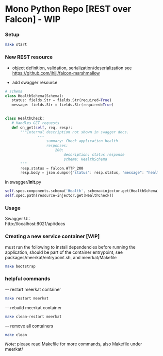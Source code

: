 # Mono Python Repo [REST over Falcon] - WIP  
  
### Setup  
```bash  
make start  
```  
 
 ### New REST resource
- object definition, validation, serialization/deserialization
see https://github.com/ihiji/falcon-marshmallow


- add swagger resource
 ```python
 # schema  
class HealthSchema(Schema):  
    status: fields.Str = fields.Str(required=True)  
    message: fields.Str = fields.Str(required=True)  
  
  
class HealthCheck:  
    # Handles GET requests  
    def on_get(self, req, resp):  
        """Internal description not shown in swagger docs.
                ---
                    summary: Check application health
                    responses:
                        200:
                            description: status response
                            schema: HealthSchema
        """
        resp.status = falcon.HTTP_200
        resp.body = json.dumps({"status": resp.status, "message": "healthy"})
 ```
 in swagger/__init__.py
 ```python
self.spec.components.schema('Health', schema=injector.get(HealthSchema))  
self.spec.path(resource=injector.get(HealthCheck))
 ```
 
### Usage  
Swagger UI:  
http://localhost:8021/api/docs

### Creating a new service container [WIP]
must run the following to install dependencies before running the application, 
should be part of the container entrypoint, see packages/meerkat/entrypoint.sh, and meerkat/Makefile
```bash
make bootstrap
```

### helpful commands

-- restart meerkat container
```bash
make restart meerkat
```

-- rebuild meerkat container
```bash
make clean-restart meerkat
```

-- remove all containers
```bash
make clean
```

*Note:* please read Makefile for more commands, also Makefile under meerkat/
